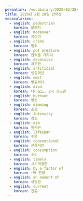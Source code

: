 ```yaml
---
permalink: /vocabulary/2020/02/28/
title: 2020년 2월 28일 단어장
vocavularies:
  - english: pedestrian
    korean: 보행자
  - english: moreover
    korean: 게다가
  - english: crime
    korean: 범죄
  - english: put pressure
    korean: 압력을 가하다.
  - english: excessive
    korean: 과도한
  - english: artificial
    korean: 인공적인
  - english: emit
    korean: 방출하다.
  - english: diod
    korean: 다이오드, 2극 진공관
  - english: burnout
    korean: 방전
  - english: dimming
    korean: 조광
  - english: intensity
    korean: 강도
  - english: dim
    korean: 어둑한
  - english: lifespan
    korean: 수명
  - english: conventional
    korean: 전통적인
  - english: consumption
    korean: 소비
  - english: timely
    korean: 시기적절한
  - english: by a factor of
    korean: ~배 만큼
  - english: an amount of
    korean: 상당한
  - english: current
    korean: 전류
---
```

